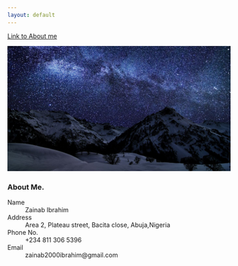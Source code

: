```yaml
---
layout: default
---
```



[Link to About me](./another-page.html)

![](assets/images/frontimage.jpg)


### About Me.

<dl>
<dt>Name</dt>
<dd>Zainab Ibrahim</dd>
<dt>Address</dt>
<dd>Area 2, Plateau street, Bacita close, Abuja,Nigeria</dd>
<dt>Phone No.</dt>
<dd>+234 811 306 5396</dd>
<dt>Email</dt>
<dd>zainab2000ibrahim@gmail.com</dd>
</dl>


